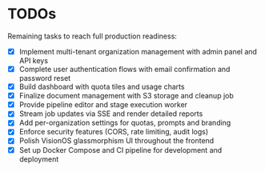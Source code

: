 # TODOs

Remaining tasks to reach full production readiness:

- [x] Implement multi-tenant organization management with admin panel and API keys
- [x] Complete user authentication flows with email confirmation and password reset
- [x] Build dashboard with quota tiles and usage charts
- [x] Finalize document management with S3 storage and cleanup job
- [x] Provide pipeline editor and stage execution worker
- [x] Stream job updates via SSE and render detailed reports
- [x] Add per-organization settings for quotas, prompts and branding
- [x] Enforce security features (CORS, rate limiting, audit logs)
- [x] Polish VisionOS glassmorphism UI throughout the frontend
- [x] Set up Docker Compose and CI pipeline for development and deployment
